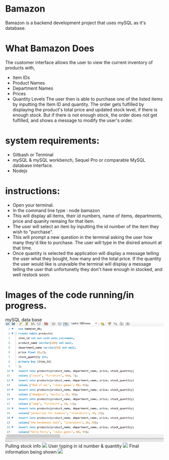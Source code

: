 # Bamazon
Bamazon is a backend development project that uses mySQL as it's database. 

# What Bamazon Does
The customer interface allows the user to view the current inventory of products with,
* Item IDs
* Product Names
* Department Names
* Prices
* Quantity Levels
The user then is able to purchase one of the listed items by inputting the Item ID and quantity. The order gets fulfilled by displaying the product's total price and updated stock level, if there is enough stock. But if there is not enough stock, the order does not get fulfilled, and shows a message to modify the user's order.

# system requirements:
* Gitbash or Terminal
* mySQL & mySQL workbench, Sequel Pro or comparable MySQL database interface.
* Nodejs

# instructions:
 * Open your terminal.
 * In the command line type : node bamazon
 * This will display all items, their id numbers, name of items, departments, price and quanity remaing for that item.
 * The user will select an item by inputting the id number of the item they wish to "purchase".
 * This will prompt a new question in the terminal asking the user how many they'd like to purchase. The user will type in the disired        amount at that time.
 * Once quantity is selected the application will display a message telling the user what they bought, how many and the total price. If the    quantity the user would like is unavaible the terminal will display a message telling the user that unfortunetly they don't have enough    in stocked, and well restock soon.
# Images of the code running/in progress.
mySQL data base
![](images/bamazon_db.PNG)
Pulling stock info
![](images/https://github.com/lowwrena1/bamazon/blob/master/images/bamazon1.PNG)
User typing in id number & quantity
![](images/https://github.com/lowwrena1/bamazon/blob/master/images/bamazon2.PNG)
Final information being shown
![](images/https://github.com/lowwrena1/bamazon/blob/master/images/bamazon.PNG)
